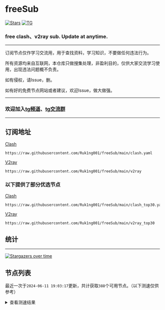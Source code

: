 # freeSub
[![Stars](https://img.shields.io/github/stars/Ruk1ng001/freeSub)](https://github.com/Ruk1ng001/freeSub/stargazers)
[![TG](https://img.shields.io/badge/Telegram-gray?logo=Telegram)](https://t.me/Ruk1ng001)
### free clash、v2ray sub. Update at anytime.

---

订阅节点仅作学习交流用，用于查找资料，学习知识，不要做任何违法行为。

所有资源均来自互联网，本仓库只做搜集处理，非盈利目的，仅供大家交流学习使用，出现违法问题概不负责。

如有侵权，请Issue，删。

如有好的免费节点网站或者建议，欢迎Issue，做大做强。

---

### 欢迎加入[tg频道](https://t.me/Ruk1ng001)、[tg交流群](https://t.me/+-e-b04EE5Cw2NmU1)

---

## 订阅地址
[Clash](https://raw.githubusercontent.com/Ruk1ng001/freeSub/main/clash.yaml)
```
https://raw.githubusercontent.com/Ruk1ng001/freeSub/main/clash.yaml
```
[V2ray](https://raw.githubusercontent.com/Ruk1ng001/freeSub/main/v2ray)
```
https://raw.githubusercontent.com/Ruk1ng001/freeSub/main/v2ray
```
### 以下提供了部分优选节点

[Clash](https://raw.githubusercontent.com/Ruk1ng001/freeSub/main/clash_top30.yaml)
```
https://raw.githubusercontent.com/Ruk1ng001/freeSub/main/clash_top30.yaml
```
[V2ray](https://raw.githubusercontent.com/Ruk1ng001/freeSub/main/v2ray_top30)
```
https://raw.githubusercontent.com/Ruk1ng001/freeSub/main/v2ray_top30
```

## 统计

---

[![Stargazers over time](https://starchart.cc/Ruk1ng001/freeSub.svg)](https://starchart.cc/Ruk1ng001/freeSub)

## 节点列表

最近一次于`2024-06-11 19:03:17`更新，共计获取`388`个可用节点。（以下测速仅供参考）

<details> <summary>查看测速结果</summary>

| 序号 | 节点 | 带宽 | 延迟 |
|:--:|:--:|:--:|:--:|
 | 1 | HK😈github.com/Ruk1ng001_-798456479 | 5.14MB/s | 2995.00ms |
 | 2 | Other😈github.com/Ruk1ng001_1278174278 | 3.50MB/s | 483.00ms |
 | 3 | CN😈github.com/Ruk1ng001_688576700 | 3.42MB/s | 595.00ms |
 | 4 | JP😈github.com/Ruk1ng001_-214852922 | 3.23MB/s | 599.00ms |
 | 5 | TW😈github.com/Ruk1ng001_1366018323 | 3.18MB/s | 541.00ms |
 | 6 | JP😈github.com/Ruk1ng001_976007502 | 3.11MB/s | 488.00ms |
 | 7 | CH😈github.com/Ruk1ng001_-6315120 | 3.03MB/s | 765.00ms |
 | 8 | CN😈github.com/Ruk1ng001_-372369807 | 2.82MB/s | 384.00ms |
 | 9 | CN😈github.com/Ruk1ng001_-1437563166 | 2.66MB/s | 356.00ms |
 | 10 | CN😈github.com/Ruk1ng001_-1445423274 | 2.66MB/s | 355.00ms |
 | 11 | HK😈github.com/Ruk1ng001_-1816279869 | 2.65MB/s | 380.00ms |
 | 12 | JP😈github.com/Ruk1ng001_1878928951 | 2.50MB/s | 378.00ms |
 | 13 | JP😈github.com/Ruk1ng001_-2097590597 | 2.47MB/s | 639.00ms |
 | 14 | JP😈github.com/Ruk1ng001_1112293865 | 2.46MB/s | 373.00ms |
 | 15 | JP😈github.com/Ruk1ng001_1219834131 | 2.37MB/s | 686.00ms |
 | 16 | HK😈github.com/Ruk1ng001_-1608408967 | 2.11MB/s | 951.00ms |
 | 17 | HK😈github.com/Ruk1ng001_1553399980 | 2.07MB/s | 373.00ms |
 | 18 | TW😈github.com/Ruk1ng001_-942887930 | 1.91MB/s | 450.00ms |
 | 19 | HK😈github.com/Ruk1ng001_-677114025 | 1.88MB/s | 672.00ms |
 | 20 | CN😈github.com/Ruk1ng001_-1037551786 | 1.76MB/s | 508.00ms |
 | 21 | CN😈github.com/Ruk1ng001_-1506022079 | 1.75MB/s | 699.00ms |
 | 22 | JP😈github.com/Ruk1ng001_-1175359799 | 1.71MB/s | 492.00ms |
 | 23 | UM😈github.com/Ruk1ng001_1303543440 | 1.67MB/s | 1020.00ms |
 | 24 | CA😈github.com/Ruk1ng001_473767417 | 1.66MB/s | 1130.00ms |
 | 25 | KR😈github.com/Ruk1ng001_-1492631877 | 1.57MB/s | 531.00ms |
 | 26 | CN😈github.com/Ruk1ng001_-1607947913 | 1.57MB/s | 660.00ms |
 | 27 | UM😈github.com/Ruk1ng001_757201259 | 1.54MB/s | 895.00ms |
 | 28 | CA😈github.com/Ruk1ng001_-1094650613 | 1.51MB/s | 1311.00ms |
 | 29 | CN😈github.com/Ruk1ng001_1235401578 | 1.50MB/s | 649.00ms |
 | 30 | CA😈github.com/Ruk1ng001_-1480550278 | 1.48MB/s | 468.00ms |
 | 31 | UM😈github.com/Ruk1ng001_-1920061911 | 1.47MB/s | 890.00ms |
 | 32 | CA😈github.com/Ruk1ng001_-999722348 | 1.46MB/s | 1376.00ms |
 | 33 | UM😈github.com/Ruk1ng001_-850469968 | 1.46MB/s | 1143.00ms |
 | 34 | HK😈github.com/Ruk1ng001_-53588819 | 1.41MB/s | 910.00ms |
 | 35 | UM😈github.com/Ruk1ng001_-1257421967 | 1.41MB/s | 1074.00ms |
 | 36 | CA😈github.com/Ruk1ng001_692031390 | 1.41MB/s | 1429.00ms |
 | 37 | CA😈github.com/Ruk1ng001_-477419616 | 1.41MB/s | 1548.00ms |
 | 38 | CA😈github.com/Ruk1ng001_-883207488 | 1.41MB/s | 1427.00ms |
 | 39 | HK😈github.com/Ruk1ng001_-1417589658 | 1.37MB/s | 347.00ms |
 | 40 | CH😈github.com/Ruk1ng001_-1314266732 | 1.36MB/s | 679.00ms |
 | 41 | CA😈github.com/Ruk1ng001_-1037727474 | 1.36MB/s | 1452.00ms |
 | 42 | Americas😈github.com/Ruk1ng001_-1039305949 | 1.35MB/s | 1054.00ms |
 | 43 | CA😈github.com/Ruk1ng001_-1448704818 | 1.35MB/s | 2220.00ms |
 | 44 | CA😈github.com/Ruk1ng001_1262241565 | 1.35MB/s | 2051.00ms |
 | 45 | UM😈github.com/Ruk1ng001_629981807 | 1.35MB/s | 903.00ms |
 | 46 | CA😈github.com/Ruk1ng001_1023830673 | 1.34MB/s | 2290.00ms |
 | 47 | CA😈github.com/Ruk1ng001_-1009148757 | 1.34MB/s | 1949.00ms |
 | 48 | UM😈github.com/Ruk1ng001_-1666842268 | 1.34MB/s | 1964.00ms |
 | 49 | CA😈github.com/Ruk1ng001_1807702640 | 1.32MB/s | 2163.00ms |
 | 50 | CA😈github.com/Ruk1ng001_-1484494350 | 1.32MB/s | 1507.00ms |
 | 51 | Other😈github.com/Ruk1ng001_1259541553 | 1.32MB/s | 1267.00ms |
 | 52 | KR😈github.com/Ruk1ng001_-2075407552 | 1.32MB/s | 590.00ms |
 | 53 | UM😈github.com/Ruk1ng001_-1854220294 | 1.32MB/s | 966.00ms |
 | 54 | Other😈github.com/Ruk1ng001_636729073 | 1.31MB/s | 609.00ms |
 | 55 | CA😈github.com/Ruk1ng001_-148652516 | 1.28MB/s | 1543.00ms |
 | 56 | UM😈github.com/Ruk1ng001_-1491882096 | 1.28MB/s | 1103.00ms |
 | 57 | CN😈github.com/Ruk1ng001_-1190770102 | 1.28MB/s | 758.00ms |
 | 58 | CA😈github.com/Ruk1ng001_1626132040 | 1.27MB/s | 2050.00ms |
 | 59 | Americas😈github.com/Ruk1ng001_-1989250554 | 1.27MB/s | 1009.00ms |
 | 60 | UM😈github.com/Ruk1ng001_-553933340 | 1.26MB/s | 1092.00ms |
 | 61 | UM😈github.com/Ruk1ng001_-1116103577 | 1.26MB/s | 1169.00ms |
 | 62 | UM😈github.com/Ruk1ng001_667067898 | 1.24MB/s | 1037.00ms |
 | 63 | UM😈github.com/Ruk1ng001_1303578646 | 1.22MB/s | 1146.00ms |
 | 64 | CA😈github.com/Ruk1ng001_-929620169 | 1.22MB/s | 1799.00ms |
 | 65 | CA😈github.com/Ruk1ng001_-342775064 | 1.21MB/s | 1695.00ms |
 | 66 | CA😈github.com/Ruk1ng001_-1291572089 | 1.21MB/s | 1515.00ms |
 | 67 | CA😈github.com/Ruk1ng001_-127456959 | 1.21MB/s | 1142.00ms |
 | 68 | CN😈github.com/Ruk1ng001_510837293 | 1.21MB/s | 560.00ms |
 | 69 | CA😈github.com/Ruk1ng001_-445362946 | 1.20MB/s | 1502.00ms |
 | 70 | CA😈github.com/Ruk1ng001_-525070634 | 1.18MB/s | 1551.00ms |
 | 71 | HK😈github.com/Ruk1ng001_-592931911 | 1.17MB/s | 1044.00ms |
 | 72 | CA😈github.com/Ruk1ng001_-316410428 | 1.14MB/s | 1869.00ms |
 | 73 | CA😈github.com/Ruk1ng001_-1812852580 | 1.14MB/s | 1732.00ms |
 | 74 | UM😈github.com/Ruk1ng001_114711799 | 1.13MB/s | 1065.00ms |
 | 75 | UM😈github.com/Ruk1ng001_-2100351759 | 1.13MB/s | 1104.00ms |
 | 76 | CA😈github.com/Ruk1ng001_200979588 | 1.12MB/s | 1088.00ms |
 | 77 | UM😈github.com/Ruk1ng001_913949734 | 1.11MB/s | 1209.00ms |
 | 78 | HK😈github.com/Ruk1ng001_-1843361734 | 1.11MB/s | 1093.00ms |
 | 79 | CA😈github.com/Ruk1ng001_1885262548 | 1.11MB/s | 1519.00ms |
 | 80 | CA😈github.com/Ruk1ng001_-715025005 | 1.09MB/s | 1752.00ms |
 | 81 | Asia😈github.com/Ruk1ng001_831692901 | 1.09MB/s | 1142.00ms |
 | 82 | Euro😈github.com/Ruk1ng001_-1827284712 | 1.08MB/s | 1872.00ms |
 | 83 | UM😈github.com/Ruk1ng001_-1986465562 | 1.08MB/s | 1298.00ms |
 | 84 | UM😈github.com/Ruk1ng001_1034331182 | 1.06MB/s | 1157.00ms |
 | 85 | CA😈github.com/Ruk1ng001_400493716 | 1.06MB/s | 1559.00ms |
 | 86 | CA😈github.com/Ruk1ng001_1610677667 | 1.05MB/s | 1864.00ms |
 | 87 | CA😈github.com/Ruk1ng001_-349697508 | 1.05MB/s | 1724.00ms |
 | 88 | JP😈github.com/Ruk1ng001_-115193543 | 1.05MB/s | 551.00ms |
 | 89 | UM😈github.com/Ruk1ng001_-1935917469 | 1.05MB/s | 1664.00ms |
 | 90 | CA😈github.com/Ruk1ng001_-1992285691 | 1.05MB/s | 1818.00ms |
 | 91 | CA😈github.com/Ruk1ng001_-1296741748 | 1.04MB/s | 1945.00ms |
 | 92 | SG😈github.com/Ruk1ng001_-420921265 | 1.03MB/s | 860.00ms |
 | 93 | CA😈github.com/Ruk1ng001_-179314871 | 1.03MB/s | 1674.00ms |
 | 94 | NL😈github.com/Ruk1ng001_409826501 | 1.03MB/s | 922.00ms |
 | 95 | NL😈github.com/Ruk1ng001_-227994512 | 1.03MB/s | 973.00ms |
 | 96 | CA😈github.com/Ruk1ng001_-1831429985 | 1.03MB/s | 1728.00ms |
 | 97 | UM😈github.com/Ruk1ng001_2054894954 | 1.02MB/s | 1154.00ms |
 | 98 | CA😈github.com/Ruk1ng001_1107270903 | 1.01MB/s | 1864.00ms |
 | 99 | SG😈github.com/Ruk1ng001_240246310 | 1.01MB/s | 820.00ms |
 | 100 | NL😈github.com/Ruk1ng001_1446756680 | 1.01MB/s | 971.00ms |
 | 101 | Other😈github.com/Ruk1ng001_-711204712 | 1.01MB/s | 844.00ms |
 | 102 | Euro😈github.com/Ruk1ng001_25263239 | 1020.83KB/s | 1663.00ms |
 | 103 | FR😈github.com/Ruk1ng001_303838166 | 1015.38KB/s | 877.00ms |
 | 104 | CA😈github.com/Ruk1ng001_-1219625703 | 1006.06KB/s | 2118.00ms |
 | 105 | JP😈github.com/Ruk1ng001_114988891 | 1004.68KB/s | 453.00ms |
 | 106 | CA😈github.com/Ruk1ng001_8650700 | 998.65KB/s | 1529.00ms |
 | 107 | HK😈github.com/Ruk1ng001_-201194371 | 997.21KB/s | 1648.00ms |
 | 108 | CA😈github.com/Ruk1ng001_747465568 | 991.25KB/s | 1731.00ms |
 | 109 | CA😈github.com/Ruk1ng001_-2132984665 | 989.77KB/s | 1699.00ms |
 | 110 | HK😈github.com/Ruk1ng001_-1686216974 | 984.15KB/s | 1622.00ms |
 | 111 | HK😈github.com/Ruk1ng001_242247988 | 980.96KB/s | 1786.00ms |
 | 112 | UM😈github.com/Ruk1ng001_-175575606 | 969.35KB/s | 2084.00ms |
 | 113 | HK😈github.com/Ruk1ng001_-136876113 | 949.66KB/s | 1607.00ms |
 | 114 | Other😈github.com/Ruk1ng001_-166003399 | 949.07KB/s | 1697.00ms |
 | 115 | UM😈github.com/Ruk1ng001_1051240296 | 945.24KB/s | 1333.00ms |
 | 116 | CA😈github.com/Ruk1ng001_1565625205 | 943.14KB/s | 2330.00ms |
 | 117 | SE😈github.com/Ruk1ng001_-265186892 | 940.53KB/s | 1777.00ms |
 | 118 | CN😈github.com/Ruk1ng001_923473213 | 933.08KB/s | 1326.00ms |
 | 119 | US😈github.com/Ruk1ng001_1506970697 | 928.77KB/s | 1361.00ms |
 | 120 | CN😈github.com/Ruk1ng001_-1379830420 | 927.67KB/s | 1273.00ms |
 | 121 | CN😈github.com/Ruk1ng001_-1830203450 | 926.29KB/s | 1339.00ms |
 | 122 | CA😈github.com/Ruk1ng001_-475821230 | 925.84KB/s | 1654.00ms |
 | 123 | CA😈github.com/Ruk1ng001_-1977259162 | 923.60KB/s | 1633.00ms |
 | 124 | NL😈github.com/Ruk1ng001_-1015548933 | 922.48KB/s | 1389.00ms |
 | 125 | US😈github.com/Ruk1ng001_78465603 | 921.37KB/s | 1350.00ms |
 | 126 | HK😈github.com/Ruk1ng001_1262102554 | 907.94KB/s | 1717.00ms |
 | 127 | US😈github.com/Ruk1ng001_1646410468 | 901.06KB/s | 969.00ms |
 | 128 | NL😈github.com/Ruk1ng001_-1059410687 | 900.15KB/s | 1428.00ms |
 | 129 | US😈github.com/Ruk1ng001_-1432701437 | 892.64KB/s | 921.00ms |
 | 130 | Other😈github.com/Ruk1ng001_-2071132954 | 891.61KB/s | 860.00ms |
 | 131 | HK😈github.com/Ruk1ng001_-1884951940 | 890.88KB/s | 1691.00ms |
 | 132 | Other😈github.com/Ruk1ng001_-1047044703 | 890.10KB/s | 878.00ms |
 | 133 | CN😈github.com/Ruk1ng001_757930817 | 888.91KB/s | 677.00ms |
 | 134 | FR😈github.com/Ruk1ng001_945843644 | 885.88KB/s | 804.00ms |
 | 135 | HK😈github.com/Ruk1ng001_806853481 | 885.59KB/s | 1550.00ms |
 | 136 | CH😈github.com/Ruk1ng001_854252626 | 884.56KB/s | 530.00ms |
 | 137 | CA😈github.com/Ruk1ng001_1152170785 | 883.63KB/s | 1747.00ms |
 | 138 | US😈github.com/Ruk1ng001_-1113045668 | 878.25KB/s | 963.00ms |
 | 139 | Other😈github.com/Ruk1ng001_-1723602349 | 876.92KB/s | 943.00ms |
 | 140 | UM😈github.com/Ruk1ng001_-618823350 | 875.84KB/s | 1211.00ms |
 | 141 | Euro😈github.com/Ruk1ng001_-1586891825 | 872.95KB/s | 1143.00ms |
 | 142 | CN😈github.com/Ruk1ng001_-906837236 | 865.47KB/s | 1354.00ms |
 | 143 | FR😈github.com/Ruk1ng001_-937432090 | 858.69KB/s | 810.00ms |
 | 144 | US😈github.com/Ruk1ng001_-1103293374 | 857.05KB/s | 1047.00ms |
 | 145 | US😈github.com/Ruk1ng001_972258743 | 852.32KB/s | 723.00ms |
 | 146 | UK😈github.com/Ruk1ng001_-2132607830 | 835.15KB/s | 988.00ms |
 | 147 | CA😈github.com/Ruk1ng001_1324251276 | 825.01KB/s | 2550.00ms |
 | 148 | SE😈github.com/Ruk1ng001_1089498481 | 821.06KB/s | 1130.00ms |
 | 149 | PL😈github.com/Ruk1ng001_-447709406 | 811.61KB/s | 880.00ms |
 | 150 | HK😈github.com/Ruk1ng001_450261707 | 809.12KB/s | 1856.00ms |
 | 151 | UM😈github.com/Ruk1ng001_1263919475 | 807.49KB/s | 1214.00ms |
 | 152 | US😈github.com/Ruk1ng001_1774724801 | 806.59KB/s | 805.00ms |
 | 153 | US😈github.com/Ruk1ng001_1878698898 | 803.26KB/s | 747.00ms |
 | 154 | HK😈github.com/Ruk1ng001_-101041733 | 802.38KB/s | 1906.00ms |
 | 155 | HK😈github.com/Ruk1ng001_1450856210 | 800.93KB/s | 435.00ms |
 | 156 | SG😈github.com/Ruk1ng001_-2134427733 | 800.58KB/s | 569.00ms |
 | 157 | Other😈github.com/Ruk1ng001_-1059205750 | 796.13KB/s | 977.00ms |
 | 158 | Other😈github.com/Ruk1ng001_659856494 | 794.81KB/s | 1031.00ms |
 | 159 | Euro😈github.com/Ruk1ng001_1989159246 | 794.45KB/s | 973.00ms |
 | 160 | CA😈github.com/Ruk1ng001_1132634313 | 790.25KB/s | 903.00ms |
 | 161 | US😈github.com/Ruk1ng001_1650935518 | 787.45KB/s | 799.00ms |
 | 162 | TR😈github.com/Ruk1ng001_1007845698 | 785.12KB/s | 1031.00ms |
 | 163 | IE😈github.com/Ruk1ng001_24955493 | 774.41KB/s | 964.00ms |
 | 164 | HK😈github.com/Ruk1ng001_63322227 | 770.32KB/s | 1757.00ms |
 | 165 | NL😈github.com/Ruk1ng001_-1100658875 | 768.06KB/s | 726.00ms |
 | 166 | Other😈github.com/Ruk1ng001_787632275 | 767.35KB/s | 975.00ms |
 | 167 | NL😈github.com/Ruk1ng001_-331801907 | 767.04KB/s | 738.00ms |
 | 168 | UM😈github.com/Ruk1ng001_-1563092935 | 764.55KB/s | 893.00ms |
 | 169 | Euro😈github.com/Ruk1ng001_528691366 | 760.74KB/s | 2072.00ms |
 | 170 | HK😈github.com/Ruk1ng001_881172169 | 757.53KB/s | 1884.00ms |
 | 171 | UM😈github.com/Ruk1ng001_226038673 | 755.50KB/s | 811.00ms |
 | 172 | GB😈github.com/Ruk1ng001_171975609 | 746.12KB/s | 1024.00ms |
 | 173 | FR😈github.com/Ruk1ng001_1497635941 | 737.69KB/s | 948.00ms |
 | 174 | UM😈github.com/Ruk1ng001_710296591 | 735.87KB/s | 1047.00ms |
 | 175 | NL😈github.com/Ruk1ng001_-730927187 | 728.87KB/s | 769.00ms |
 | 176 | CA😈github.com/Ruk1ng001_-1508460034 | 728.10KB/s | 846.00ms |
 | 177 | HK😈github.com/Ruk1ng001_-487893879 | 714.84KB/s | 1687.00ms |
 | 178 | UM😈github.com/Ruk1ng001_349505402 | 713.09KB/s | 919.00ms |
 | 179 | Other😈github.com/Ruk1ng001_1642246421 | 710.52KB/s | 1514.00ms |
 | 180 | SE😈github.com/Ruk1ng001_376568346 | 710.19KB/s | 1112.00ms |
 | 181 | HK😈github.com/Ruk1ng001_1410884606 | 709.94KB/s | 1700.00ms |
 | 182 | HK😈github.com/Ruk1ng001_-1595433291 | 709.94KB/s | 1612.00ms |
 | 183 | HK😈github.com/Ruk1ng001_890763091 | 708.57KB/s | 1590.00ms |
 | 184 | Asia😈github.com/Ruk1ng001_-1914618509 | 705.60KB/s | 695.00ms |
 | 185 | GB😈github.com/Ruk1ng001_-1780153314 | 703.32KB/s | 759.00ms |
 | 186 | US😈github.com/Ruk1ng001_1490566360 | 703.19KB/s | 786.00ms |
 | 187 | HK😈github.com/Ruk1ng001_-2076177340 | 692.71KB/s | 1873.00ms |
 | 188 | CA😈github.com/Ruk1ng001_-792937138 | 687.14KB/s | 1325.00ms |
 | 189 | HK😈github.com/Ruk1ng001_-409876956 | 684.86KB/s | 1775.00ms |
 | 190 | HK😈github.com/Ruk1ng001_915777473 | 680.13KB/s | 1849.00ms |
 | 191 | US😈github.com/Ruk1ng001_1755319371 | 679.19KB/s | 1051.00ms |
 | 192 | US😈github.com/Ruk1ng001_-316584722 | 676.58KB/s | 1260.00ms |
 | 193 | US😈github.com/Ruk1ng001_-874603919 | 673.80KB/s | 1329.00ms |
 | 194 | HK😈github.com/Ruk1ng001_-801284685 | 661.04KB/s | 1914.00ms |
 | 195 | Americas😈github.com/Ruk1ng001_-882539648 | 658.21KB/s | 1538.00ms |
 | 196 | CA😈github.com/Ruk1ng001_1837216746 | 652.54KB/s | 1866.00ms |
 | 197 | HK😈github.com/Ruk1ng001_-1131038160 | 650.83KB/s | 1897.00ms |
 | 198 | HK😈github.com/Ruk1ng001_-1747566774 | 648.86KB/s | 1819.00ms |
 | 199 | HK😈github.com/Ruk1ng001_-2044344668 | 646.25KB/s | 1881.00ms |
 | 200 | CA😈github.com/Ruk1ng001_1378137892 | 645.79KB/s | 1795.00ms |
 | 201 | HK😈github.com/Ruk1ng001_-11061104 | 640.04KB/s | 1879.00ms |
 | 202 | HK😈github.com/Ruk1ng001_226062008 | 639.81KB/s | 1840.00ms |
 | 203 | US😈github.com/Ruk1ng001_-1190587272 | 637.37KB/s | 851.00ms |
 | 204 | CA😈github.com/Ruk1ng001_-422357612 | 634.17KB/s | 1221.00ms |
 | 205 | HK😈github.com/Ruk1ng001_1456139220 | 634.09KB/s | 1841.00ms |
 | 206 | CA😈github.com/Ruk1ng001_1851543490 | 632.38KB/s | 2033.00ms |
 | 207 | HK😈github.com/Ruk1ng001_809550352 | 631.31KB/s | 1710.00ms |
 | 208 | HK😈github.com/Ruk1ng001_1925972135 | 625.91KB/s | 1854.00ms |
 | 209 | HK😈github.com/Ruk1ng001_-1964951578 | 625.33KB/s | 1851.00ms |
 | 210 | CA😈github.com/Ruk1ng001_1718827210 | 623.55KB/s | 2145.00ms |
 | 211 | HK😈github.com/Ruk1ng001_1701022103 | 623.00KB/s | 1847.00ms |
 | 212 | UM😈github.com/Ruk1ng001_-114066577 | 609.44KB/s | 883.00ms |
 | 213 | HK😈github.com/Ruk1ng001_-878217474 | 594.43KB/s | 1972.00ms |
 | 214 | UM😈github.com/Ruk1ng001_778720813 | 592.57KB/s | 850.00ms |
 | 215 | UM😈github.com/Ruk1ng001_-1985482861 | 572.23KB/s | 853.00ms |
 | 216 | CA😈github.com/Ruk1ng001_-2085459911 | 571.53KB/s | 2698.00ms |
 | 217 | HK😈github.com/Ruk1ng001_-1067089571 | 567.88KB/s | 2043.00ms |
 | 218 | UM😈github.com/Ruk1ng001_-915302464 | 554.96KB/s | 1496.00ms |
 | 219 | HK😈github.com/Ruk1ng001_567480119 | 553.09KB/s | 2082.00ms |
 | 220 | CA😈github.com/Ruk1ng001_1067190068 | 534.72KB/s | 2575.00ms |
 | 221 | US😈github.com/Ruk1ng001_-2018343497 | 518.03KB/s | 1341.00ms |
 | 222 | HK😈github.com/Ruk1ng001_1684544106 | 512.81KB/s | 2041.00ms |
 | 223 | TR😈github.com/Ruk1ng001_489230647 | 510.05KB/s | 1114.00ms |
 | 224 | HK😈github.com/Ruk1ng001_-1156052442 | 497.22KB/s | 2300.00ms |
 | 225 | SG😈github.com/Ruk1ng001_-562456890 | 490.65KB/s | 597.00ms |
 | 226 | PL😈github.com/Ruk1ng001_-677491894 | 489.07KB/s | 1325.00ms |
 | 227 | CA😈github.com/Ruk1ng001_-2032716990 | 478.25KB/s | 1604.00ms |
 | 228 | HK😈github.com/Ruk1ng001_-918198480 | 473.19KB/s | 1583.00ms |
 | 229 | HK😈github.com/Ruk1ng001_1514907692 | 472.26KB/s | 1808.00ms |
 | 230 | UM😈github.com/Ruk1ng001_459534470 | 469.63KB/s | 1812.00ms |
 | 231 | CN😈github.com/Ruk1ng001_636786377 | 460.61KB/s | 1690.00ms |
 | 232 | KR😈github.com/Ruk1ng001_-1692751462 | 452.75KB/s | 561.00ms |
 | 233 | HK😈github.com/Ruk1ng001_1982521856 | 446.08KB/s | 2074.00ms |
 | 234 | HK😈github.com/Ruk1ng001_1605597426 | 444.32KB/s | 2319.00ms |
 | 235 | CA😈github.com/Ruk1ng001_-2076247753 | 438.53KB/s | 2043.00ms |
 | 236 | HK😈github.com/Ruk1ng001_380889800 | 428.48KB/s | 2857.00ms |
 | 237 | HK😈github.com/Ruk1ng001_1152412069 | 426.15KB/s | 1715.00ms |
 | 238 | HK😈github.com/Ruk1ng001_-502367006 | 419.73KB/s | 2317.00ms |
 | 239 | HK😈github.com/Ruk1ng001_291522958 | 409.36KB/s | 2027.00ms |
 | 240 | UK😈github.com/Ruk1ng001_1151286078 | 406.54KB/s | 947.00ms |
 | 241 | CA😈github.com/Ruk1ng001_961392496 | 405.41KB/s | 1623.00ms |
 | 242 | Other😈github.com/Ruk1ng001_16597113 | 400.21KB/s | 1072.00ms |
 | 243 | Americas😈github.com/Ruk1ng001_1368802059 | 393.14KB/s | 1743.00ms |
 | 244 | HK😈github.com/Ruk1ng001_938775645 | 393.07KB/s | 2229.00ms |
 | 245 | GB😈github.com/Ruk1ng001_-1570583276 | 383.94KB/s | 768.00ms |
 | 246 | HK😈github.com/Ruk1ng001_1973023525 | 371.44KB/s | 2143.00ms |
 | 247 | Americas😈github.com/Ruk1ng001_1388672434 | 368.00KB/s | 2133.00ms |
 | 248 | CA😈github.com/Ruk1ng001_540321881 | 364.30KB/s | 1908.00ms |
 | 249 | GB😈github.com/Ruk1ng001_-1759275040 | 362.68KB/s | 1127.00ms |
 | 250 | FI😈github.com/Ruk1ng001_-924341426 | 361.76KB/s | 1304.00ms |
 | 251 | CA😈github.com/Ruk1ng001_-2031797329 | 359.66KB/s | 2067.00ms |
 | 252 | HK😈github.com/Ruk1ng001_1984879058 | 356.92KB/s | 2108.00ms |
 | 253 | HK😈github.com/Ruk1ng001_685956321 | 354.74KB/s | 1659.00ms |
 | 254 | HK😈github.com/Ruk1ng001_930097032 | 343.11KB/s | 2081.00ms |
 | 255 | CA😈github.com/Ruk1ng001_-431291685 | 339.91KB/s | 1922.00ms |
 | 256 | HK😈github.com/Ruk1ng001_206099286 | 337.53KB/s | 2104.00ms |
 | 257 | CA😈github.com/Ruk1ng001_1295306959 | 336.85KB/s | 2453.00ms |
 | 258 | HK😈github.com/Ruk1ng001_-255733394 | 333.73KB/s | 1934.00ms |
 | 259 | CA😈github.com/Ruk1ng001_940161678 | 331.94KB/s | 2014.00ms |
 | 260 | CA😈github.com/Ruk1ng001_959101591 | 330.94KB/s | 1273.00ms |
 | 261 | GB😈github.com/Ruk1ng001_1580411589 | 330.73KB/s | 1263.00ms |
 | 262 | CA😈github.com/Ruk1ng001_-135313776 | 327.39KB/s | 2083.00ms |
 | 263 | UM😈github.com/Ruk1ng001_1110951307 | 321.06KB/s | 2368.00ms |
 | 264 | PL😈github.com/Ruk1ng001_-13297711 | 311.62KB/s | 1342.00ms |
 | 265 | HK😈github.com/Ruk1ng001_2144809090 | 305.43KB/s | 2010.00ms |
 | 266 | UM😈github.com/Ruk1ng001_220017429 | 301.42KB/s | 2307.00ms |
 | 267 | CA😈github.com/Ruk1ng001_-1401564147 | 291.62KB/s | 2109.00ms |
 | 268 | SE😈github.com/Ruk1ng001_618408353 | 280.23KB/s | 1460.00ms |
 | 269 | CA😈github.com/Ruk1ng001_235356181 | 274.49KB/s | 1880.00ms |
 | 270 | DE😈github.com/Ruk1ng001_988616596 | 271.81KB/s | 912.00ms |
 | 271 | HK😈github.com/Ruk1ng001_2017312133 | 268.45KB/s | 2213.00ms |
 | 272 | DE😈github.com/Ruk1ng001_-2002380346 | 268.30KB/s | 1158.00ms |
 | 273 | UM😈github.com/Ruk1ng001_-117963801 | 268.01KB/s | 2342.00ms |
 | 274 | GB😈github.com/Ruk1ng001_405309915 | 259.69KB/s | 1045.00ms |
 | 275 | TW😈github.com/Ruk1ng001_1623175026 | 259.52KB/s | 602.00ms |
 | 276 | CN😈github.com/Ruk1ng001_1918778292 | 256.57KB/s | 599.00ms |
 | 277 | FI😈github.com/Ruk1ng001_-1793610541 | 256.36KB/s | 1259.00ms |
 | 278 | HK😈github.com/Ruk1ng001_-926284572 | 252.81KB/s | 2182.00ms |
 | 279 | CA😈github.com/Ruk1ng001_346349640 | 252.54KB/s | 1993.00ms |
 | 280 | HK😈github.com/Ruk1ng001_-110696369 | 252.09KB/s | 1675.00ms |
 | 281 | KR😈github.com/Ruk1ng001_-1232120475 | 249.57KB/s | 871.00ms |
 | 282 | CA😈github.com/Ruk1ng001_-1218011449 | 245.81KB/s | 2095.00ms |
 | 283 | CN😈github.com/Ruk1ng001_627584863 | 236.93KB/s | 1391.00ms |
 | 284 | CA😈github.com/Ruk1ng001_131987944 | 235.53KB/s | 2966.00ms |
 | 285 | HK😈github.com/Ruk1ng001_-730605236 | 233.82KB/s | 2474.00ms |
 | 286 | CA😈github.com/Ruk1ng001_2132070013 | 231.68KB/s | 2190.00ms |
 | 287 | Euro😈github.com/Ruk1ng001_-1368397363 | 230.86KB/s | 1581.00ms |
 | 288 | HK😈github.com/Ruk1ng001_-966748804 | 230.68KB/s | 2149.00ms |
 | 289 | UM😈github.com/Ruk1ng001_-1623553473 | 229.06KB/s | 1394.00ms |
 | 290 | Americas😈github.com/Ruk1ng001_952381095 | 228.80KB/s | 2142.00ms |
 | 291 | JP😈github.com/Ruk1ng001_-517696060 | 225.24KB/s | 2648.00ms |
 | 292 | ES😈github.com/Ruk1ng001_1657785637 | 223.02KB/s | 1071.00ms |
 | 293 | CA😈github.com/Ruk1ng001_1885925092 | 214.12KB/s | 1290.00ms |
 | 294 | DE😈github.com/Ruk1ng001_1796700239 | 214.03KB/s | 1787.00ms |
 | 295 | FI😈github.com/Ruk1ng001_2065178663 | 212.60KB/s | 1427.00ms |
 | 296 | Asia😈github.com/Ruk1ng001_-370655640 | 212.30KB/s | 2044.00ms |
 | 297 | UM😈github.com/Ruk1ng001_1978505078 | 211.21KB/s | 862.00ms |
 | 298 | CA😈github.com/Ruk1ng001_-494522134 | 208.39KB/s | 1830.00ms |
 | 299 | KR😈github.com/Ruk1ng001_1958750988 | 206.11KB/s | 1532.00ms |
 | 300 | DE😈github.com/Ruk1ng001_820586957 | 204.30KB/s | 1046.00ms |
 | 301 | Other😈github.com/Ruk1ng001_-156638627 | 203.96KB/s | 1433.00ms |
 | 302 | Asia😈github.com/Ruk1ng001_461008582 | 203.28KB/s | 2526.00ms |
 | 303 | CA😈github.com/Ruk1ng001_1922561286 | 195.67KB/s | 1921.00ms |
 | 304 | TR😈github.com/Ruk1ng001_-369446960 | 195.00KB/s | 1157.00ms |
 | 305 | DE😈github.com/Ruk1ng001_185289708 | 194.12KB/s | 1105.00ms |
 | 306 | DE😈github.com/Ruk1ng001_743354087 | 191.84KB/s | 1166.00ms |
 | 307 | DE😈github.com/Ruk1ng001_1867123431 | 190.24KB/s | 1152.00ms |
 | 308 | DE😈github.com/Ruk1ng001_-1884911779 | 189.33KB/s | 1079.00ms |
 | 309 | Americas😈github.com/Ruk1ng001_-1340086646 | 189.17KB/s | 2603.00ms |
 | 310 | DE😈github.com/Ruk1ng001_1853798928 | 185.66KB/s | 1112.00ms |
 | 311 | DE😈github.com/Ruk1ng001_743245154 | 184.52KB/s | 1101.00ms |
 | 312 | DE😈github.com/Ruk1ng001_60235898 | 183.91KB/s | 1095.00ms |
 | 313 | JP😈github.com/Ruk1ng001_1063907809 | 183.44KB/s | 741.00ms |
 | 314 | DE😈github.com/Ruk1ng001_-2005356226 | 181.70KB/s | 1087.00ms |
 | 315 | Other😈github.com/Ruk1ng001_-403694505 | 180.82KB/s | 2539.00ms |
 | 316 | HK😈github.com/Ruk1ng001_973035814 | 177.94KB/s | 1665.00ms |
 | 317 | CA😈github.com/Ruk1ng001_-754700222 | 172.21KB/s | 2080.00ms |
 | 318 | HK😈github.com/Ruk1ng001_1997054554 | 171.89KB/s | 2282.00ms |
 | 319 | UM😈github.com/Ruk1ng001_1241820153 | 169.09KB/s | 995.00ms |
 | 320 | DE😈github.com/Ruk1ng001_-1822289774 | 166.79KB/s | 1189.00ms |
 | 321 | DE😈github.com/Ruk1ng001_-1157089419 | 166.32KB/s | 1181.00ms |
 | 322 | US😈github.com/Ruk1ng001_-211459628 | 165.65KB/s | 1077.00ms |
 | 323 | FI😈github.com/Ruk1ng001_261285732 | 164.91KB/s | 1359.00ms |
 | 324 | DE😈github.com/Ruk1ng001_1010364568 | 161.01KB/s | 1221.00ms |
 | 325 | CA😈github.com/Ruk1ng001_-779622335 | 159.81KB/s | 1875.00ms |
 | 326 | DE😈github.com/Ruk1ng001_-2140880176 | 156.22KB/s | 1166.00ms |
 | 327 | DE😈github.com/Ruk1ng001_-1700198237 | 155.64KB/s | 1151.00ms |
 | 328 | DE😈github.com/Ruk1ng001_-432965243 | 153.21KB/s | 1176.00ms |
 | 329 | CA😈github.com/Ruk1ng001_851266038 | 153.18KB/s | 2456.00ms |
 | 330 | DE😈github.com/Ruk1ng001_-1322949421 | 151.65KB/s | 1182.00ms |
 | 331 | Other😈github.com/Ruk1ng001_947111660 | 150.12KB/s | 444.00ms |
 | 332 | Other😈github.com/Ruk1ng001_-423513810 | 149.08KB/s | 2337.00ms |
 | 333 | CH😈github.com/Ruk1ng001_-1187292822 | 146.81KB/s | 1376.00ms |
 | 334 | DE😈github.com/Ruk1ng001_86083475 | 146.03KB/s | 1139.00ms |
 | 335 | DE😈github.com/Ruk1ng001_16216811 | 144.75KB/s | 1123.00ms |
 | 336 | DE😈github.com/Ruk1ng001_-2059086342 | 143.76KB/s | 1118.00ms |
 | 337 | DE😈github.com/Ruk1ng001_-1787492659 | 143.21KB/s | 1335.00ms |
 | 338 | HK😈github.com/Ruk1ng001_554334355 | 140.72KB/s | 1756.00ms |
 | 339 | DE😈github.com/Ruk1ng001_-47021732 | 140.47KB/s | 1151.00ms |
 | 340 | TR😈github.com/Ruk1ng001_142175050 | 134.69KB/s | 1191.00ms |
 | 341 | CN😈github.com/Ruk1ng001_1499931997 | 127.18KB/s | 675.00ms |
 | 342 | SE😈github.com/Ruk1ng001_-1326152422 | 126.40KB/s | 1672.00ms |
 | 343 | UM😈github.com/Ruk1ng001_-1822042520 | 124.86KB/s | 1375.00ms |
 | 344 | JP😈github.com/Ruk1ng001_-252815427 | 124.04KB/s | 1588.00ms |
 | 345 | SG😈github.com/Ruk1ng001_1106270083 | 122.26KB/s | 1263.00ms |
 | 346 | SG😈github.com/Ruk1ng001_54239677 | 120.53KB/s | 1272.00ms |
 | 347 | SG😈github.com/Ruk1ng001_711096051 | 119.94KB/s | 1232.00ms |
 | 348 | SG😈github.com/Ruk1ng001_1126910244 | 119.18KB/s | 1227.00ms |
 | 349 | SG😈github.com/Ruk1ng001_1695599451 | 119.15KB/s | 1227.00ms |
 | 350 | SG😈github.com/Ruk1ng001_-550961940 | 118.46KB/s | 1207.00ms |
 | 351 | UM😈github.com/Ruk1ng001_1516110708 | 118.06KB/s | 1542.00ms |
 | 352 | SG😈github.com/Ruk1ng001_1694492034 | 117.87KB/s | 1199.00ms |
 | 353 | SG😈github.com/Ruk1ng001_1092046360 | 117.86KB/s | 1303.00ms |
 | 354 | SG😈github.com/Ruk1ng001_-169164339 | 117.28KB/s | 1233.00ms |
 | 355 | SG😈github.com/Ruk1ng001_-1674933803 | 117.05KB/s | 1742.00ms |
 | 356 | SG😈github.com/Ruk1ng001_-545791742 | 112.49KB/s | 1305.00ms |
 | 357 | TW😈github.com/Ruk1ng001_1087150450 | 112.00KB/s | 609.00ms |
 | 358 | CA😈github.com/Ruk1ng001_-92265219 | 111.94KB/s | 2211.00ms |
 | 359 | CA😈github.com/Ruk1ng001_288568476 | 111.64KB/s | 1798.00ms |
 | 360 | VE😈github.com/Ruk1ng001_-1847239308 | 111.05KB/s | 994.00ms |
 | 361 | SG😈github.com/Ruk1ng001_-1677466255 | 110.56KB/s | 1368.00ms |
 | 362 | AU😈github.com/Ruk1ng001_-1099729902 | 104.42KB/s | 715.00ms |
 | 363 | CH😈github.com/Ruk1ng001_1688423589 | 104.23KB/s | 710.00ms |
 | 364 | Americas😈github.com/Ruk1ng001_927158294 | 104.00KB/s | 2040.00ms |
 | 365 | US😈github.com/Ruk1ng001_2123305222 | 103.15KB/s | 2792.00ms |
 | 366 | RU😈github.com/Ruk1ng001_-1258308123 | 102.21KB/s | 2870.00ms |
 | 367 | CA😈github.com/Ruk1ng001_572722291 | 101.85KB/s | 2673.00ms |
 | 368 | UM😈github.com/Ruk1ng001_-234558492 | 101.02KB/s | 2830.00ms |
 | 369 | CN😈github.com/Ruk1ng001_1154722683 | 100.41KB/s | 970.00ms |
 | 370 | CA😈github.com/Ruk1ng001_-1012715687 | 96.76KB/s | 2129.00ms |
 | 371 | SG😈github.com/Ruk1ng001_-498392260 | 93.66KB/s | 1680.00ms |
 | 372 | Asia😈github.com/Ruk1ng001_307022608 | 91.13KB/s | 2534.00ms |
 | 373 | TW😈github.com/Ruk1ng001_1611188697 | 87.03KB/s | 832.00ms |
 | 374 | NL😈github.com/Ruk1ng001_-1203663387 | 84.77KB/s | 1264.00ms |
 | 375 | HK😈github.com/Ruk1ng001_-774342752 | 84.01KB/s | 1762.00ms |
 | 376 | TW😈github.com/Ruk1ng001_-1250317281 | 83.94KB/s | 1060.00ms |
 | 377 | SG😈github.com/Ruk1ng001_1542644257 | 83.75KB/s | 1330.00ms |
 | 378 | CA😈github.com/Ruk1ng001_-909310757 | 83.58KB/s | 2505.00ms |
 | 379 | SG😈github.com/Ruk1ng001_-297827052 | 83.11KB/s | 1316.00ms |
 | 380 | UM😈github.com/Ruk1ng001_-311412768 | 82.27KB/s | 2402.00ms |
 | 381 | NL😈github.com/Ruk1ng001_-316482451 | 81.85KB/s | 2642.00ms |
 | 382 | VE😈github.com/Ruk1ng001_831444606 | 76.82KB/s | 1299.00ms |
 | 383 | CA😈github.com/Ruk1ng001_-920855879 | 75.34KB/s | 1687.00ms |
 | 384 | Americas😈github.com/Ruk1ng001_-1409113450 | 70.00KB/s | 2446.00ms |
 | 385 | HK😈github.com/Ruk1ng001_-659709070 | 69.31KB/s | 1738.00ms |
 | 386 | HK😈github.com/Ruk1ng001_977245705 | 62.63KB/s | 1603.00ms |
 | 387 | AM😈github.com/Ruk1ng001_-852383754 | 58.07KB/s | 1761.00ms |
 | 388 | CN😈github.com/Ruk1ng001_852798755 | 55.03KB/s | 1767.00ms |


</details>